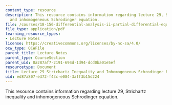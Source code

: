 ```yaml
---
content_type: resource
description: This resource contains information regarding lecture 29, Strichartz inequality
  and inhomogeneous Schrodinger equation.
file: /courses/18-156-differential-analysis-ii-partial-differential-equations-and-fourier-analysis-spring-2016/ed87a807e372f43ce0843aff3b15d224_MIT18_156S16_lec29.pdf
file_type: application/pdf
learning_resource_types:
- Lecture Notes
license: https://creativecommons.org/licenses/by-nc-sa/4.0/
ocw_type: OCWFile
parent_title: Lecture Notes
parent_type: CourseSection
parent_uid: 0a287af7-2191-694d-1d94-dcd0ba01e5ef
resourcetype: Document
title: Lecture 29 Strichartz Inequality and Inhomogeneous Schrodinger Equation
uid: ed87a807-e372-f43c-e084-3aff3b15d224
---
```

This resource contains information regarding lecture 29, Strichartz inequality and inhomogeneous Schrodinger equation.